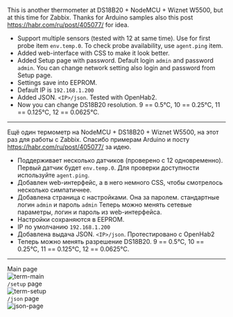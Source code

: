This is another thermometer at DS18B20 + NodeMCU + Wiznet W5500, but at this time for Zabbix. 
Thanks for Arduino samples also this post https://habr.com/ru/post/405077/ for idea.

* Support multiple sensors (tested with 12 at same time). Use for first probe item `env.temp.0`.
To check probe availability, use `agent.ping` item.
* Added web-interface with CSS to make it look better.
* Added Setup page with password. Default login `admin` and password `admin`. You can change network setting also login and password from Setup page.
* Settings save into EEPROM.
* Default IP is `192.168.1.200`
* Added JSON. `<IP>/json`. Tested with OpenHab2.
* Now you can change DS18B20 resolution.  9 == 0.5°C, 10 == 0.25°C, 11 == 0.125°C, 12 == 0.0625°C.

_____
Ещё один термометр на NodeMCU + DS18B20 + Wiznet W5500, на этот раз для работы с Zabbix. Спасибо примерам Arduino и посту https://habr.com/ru/post/405077/ за идею. 

* Поддерживает несколько датчиков (проверено с 12 одновременно). Первый датчик будет `env.temp.0`. Для проверки доступности используйте `agent.ping`.
* Добавлен web-интерфейс, а в него немного CSS, чтобы смотрелось несколько симпатичнее.
* Добавлена страница с настройками. Она за паролем. стандартные логин `admin` и пароль `admin` Теперь можно менять сетевые параметры, логин и пароль из web-интерфейса. 
* Настройки сохраняются в EEPROM.
* IP по умолчанию `192.168.1.200`
* Добавлена выдача JSON. `<IP>/json`. Протестировано с OpenHab2
* Теперь можно менять разрешение DS18B20.  9 == 0.5°C, 10 == 0.25°C, 11 == 0.125°C, 12 == 0.0625°C.
_____
 Main page\
![term-main](https://user-images.githubusercontent.com/59312754/82117491-eb6ed380-9778-11ea-8fc8-4f140aa62ece.PNG)\
 `/setup` page\
![term-setup](https://user-images.githubusercontent.com/59312754/82121054-f6366200-9792-11ea-9618-6d4adfe676e6.PNG)\
 `/json` page\
![json-page](https://user-images.githubusercontent.com/59312754/82117495-faee1c80-9778-11ea-9d2f-def74519ee22.PNG)

